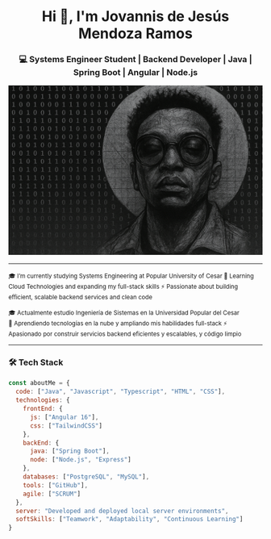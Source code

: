 <h1 align="center">Hi 👋, I'm Jovannis de Jesús Mendoza Ramos</h1>
<h3 align="center">💻 Systems Engineer Student | Backend Developer | Java | Spring Boot | Angular | Node.js</h3>

<p align="center">
  <img src="https://github.com/jovannis/jovannis/blob/main/caa7c04d-7871-4fd3-b85f-a5c56e90dbc8.png" alt="header" />
</p>

---
<small>
🎓 I’m currently studying Systems Engineering at Popular University of Cesar  
🌱 Learning Cloud Technologies and expanding my full-stack skills  
⚡ Passionate about building efficient, scalable backend services and clean code  

🎓 Actualmente estudio Ingeniería de Sistemas en la Universidad Popular del Cesar  
🌱 Aprendiendo tecnologías en la nube y ampliando mis habilidades full-stack ⚡  
Apasionado por construir servicios backend eficientes y escalables, y código limpio
</small>

---
### 🛠️ Tech Stack

```js
const aboutMe = {
  code: ["Java", "Javascript", "Typescript", "HTML", "CSS"],
  technologies: {
    frontEnd: {
      js: ["Angular 16"],
      css: ["TailwindCSS"]
    },
    backEnd: {
      java: ["Spring Boot"],
      node: ["Node.js", "Express"]
    },
    databases: ["PostgreSQL", "MySQL"],
    tools: ["GitHub"],
    agile: ["SCRUM"]
  },
  server: "Developed and deployed local server environments",
  softSkills: ["Teamwork", "Adaptability", "Continuous Learning"]
}
